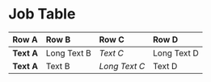 # Job Table

| Row A      | Row B       | Row C         | Row D       |
| :--------- | :---------- | :------------ | :---------- |
| **Text A** | Long Text B |   _Text C_    | Long Text D |
| **Text A** | Text B      | _Long Text C_ | Text D      |